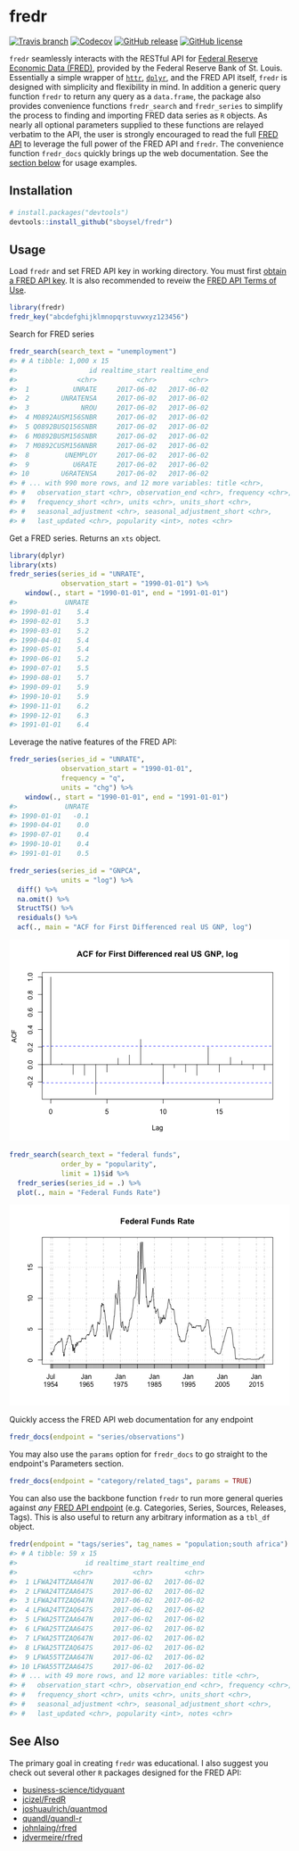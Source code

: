 # fredr

[![Travis
branch](https://img.shields.io/travis/sboysel/fredr/master.svg?style=flat-square)](https://travis-ci.org/sboysel/fredr)
[![Codecov](https://img.shields.io/codecov/c/github/sboysel/fredr/master.svg?style=flat-square)](https://codecov.io/github/sboysel/fredr)
[![GitHub
release](https://img.shields.io/github/release/sboysel/fredr.svg?style=flat-square)](https://github.com/sboysel/fredr/releases)
[![GitHub
license](https://img.shields.io/github/license/sboysel/fredr.svg?style=flat-square)](https://opensource.org/licenses/MIT)

`fredr` seamlessly interacts with the RESTful API for [Federal Reserve Economic
Data (FRED)](https://research.stlouisfed.org/fred2/), provided by the Federal
Reserve Bank of St. Louis.  Essentially a simple wrapper of
[`httr`](https://github.com/hadley/httr),
[`dplyr`](https://github.com/hadley/dplyr), and the FRED API itself, `fredr` is
designed with simplicity and flexibility in mind.  In addition a generic query
function `fredr` to return any query as a `data.frame`, the package also provides
convenience functions `fredr_search` and `fredr_series` to simplify the process
to finding and importing FRED data series as `R` objects.  As nearly all optional
parameters supplied to these functions are relayed verbatim to the API, the 
user is strongly encouraged to read the full [FRED
API](https://research.stlouisfed.org/docs/api/fred/) to leverage the full power
of the FRED API and `fredr`. The convenience function `fredr_docs` quickly brings
up the web documentation. See the [section below](#fredr_docs) for usage
examples.

## Installation


```r
# install.packages("devtools")
devtools::install_github("sboysel/fredr")
```

## Usage

Load `fredr` and set FRED API key in working directory.  You must first [obtain a FRED API
key](https://research.stlouisfed.org/docs/api/api_key.html).  It is also
recommended to reveiw the [FRED API Terms of
Use](https://research.stlouisfed.org/docs/api/terms_of_use.html).

```r
library(fredr)
fredr_key("abcdefghijklmnopqrstuvwxyz123456")
```

Search for FRED series

```r
fredr_search(search_text = "unemployment")
#> # A tibble: 1,000 x 15
#>                  id realtime_start realtime_end
#>               <chr>          <chr>        <chr>
#>  1           UNRATE     2017-06-02   2017-06-02
#>  2        UNRATENSA     2017-06-02   2017-06-02
#>  3             NROU     2017-06-02   2017-06-02
#>  4 M0892AUSM156SNBR     2017-06-02   2017-06-02
#>  5 Q0892BUSQ156SNBR     2017-06-02   2017-06-02
#>  6 M0892BUSM156SNBR     2017-06-02   2017-06-02
#>  7 M0892CUSM156NNBR     2017-06-02   2017-06-02
#>  8         UNEMPLOY     2017-06-02   2017-06-02
#>  9           U6RATE     2017-06-02   2017-06-02
#> 10        U6RATENSA     2017-06-02   2017-06-02
#> # ... with 990 more rows, and 12 more variables: title <chr>,
#> #   observation_start <chr>, observation_end <chr>, frequency <chr>,
#> #   frequency_short <chr>, units <chr>, units_short <chr>,
#> #   seasonal_adjustment <chr>, seasonal_adjustment_short <chr>,
#> #   last_updated <chr>, popularity <int>, notes <chr>
```
Get a FRED series.  Returns an `xts` object.

```r
library(dplyr)
library(xts)
fredr_series(series_id = "UNRATE",
             observation_start = "1990-01-01") %>%
    window(., start = "1990-01-01", end = "1991-01-01")
#>            UNRATE
#> 1990-01-01    5.4
#> 1990-02-01    5.3
#> 1990-03-01    5.2
#> 1990-04-01    5.4
#> 1990-05-01    5.4
#> 1990-06-01    5.2
#> 1990-07-01    5.5
#> 1990-08-01    5.7
#> 1990-09-01    5.9
#> 1990-10-01    5.9
#> 1990-11-01    6.2
#> 1990-12-01    6.3
#> 1991-01-01    6.4
```
Leverage the native features of the FRED API:

```r
fredr_series(series_id = "UNRATE",
             observation_start = "1990-01-01",
             frequency = "q",
             units = "chg") %>%
    window(., start = "1990-01-01", end = "1991-01-01")
#>            UNRATE
#> 1990-01-01   -0.1
#> 1990-04-01    0.0
#> 1990-07-01    0.4
#> 1990-10-01    0.4
#> 1991-01-01    0.5
```


```r
fredr_series(series_id = "GNPCA",
             units = "log") %>%
  diff() %>%
  na.omit() %>%
  StructTS() %>%
  residuals() %>%
  acf(., main = "ACF for First Differenced real US GNP, log")
```

![plot of chunk fredr_series5](figure/fredr_series5-1.png)

```r
fredr_search(search_text = "federal funds",
             order_by = "popularity",
             limit = 1)$id %>%
  fredr_series(series_id = .) %>%
  plot(., main = "Federal Funds Rate")
```

![plot of chunk fredr_series6](figure/fredr_series6-1.png)

Quickly access the FRED API web documentation for any endpoint

```r
fredr_docs(endpoint = "series/observations")
```
You may also use the `params` option for `fredr_docs` to go straight to the
endpoint's Parameters section.

```r
fredr_docs(endpoint = "category/related_tags", params = TRUE)
```
You can also use the backbone function `fredr` to run more general queries
against *any* [FRED API
endpoint](https://research.stlouisfed.org/docs/api/fred/) (e.g. Categories,
Series, Sources, Releases, Tags).  This is also useful to return any arbitrary
information as a `tbl_df` object.

```r
fredr(endpoint = "tags/series", tag_names = "population;south africa")
#> # A tibble: 59 x 15
#>                 id realtime_start realtime_end
#>              <chr>          <chr>        <chr>
#>  1 LFWA24TTZAA647N     2017-06-02   2017-06-02
#>  2 LFWA24TTZAA647S     2017-06-02   2017-06-02
#>  3 LFWA24TTZAQ647N     2017-06-02   2017-06-02
#>  4 LFWA24TTZAQ647S     2017-06-02   2017-06-02
#>  5 LFWA25TTZAA647N     2017-06-02   2017-06-02
#>  6 LFWA25TTZAA647S     2017-06-02   2017-06-02
#>  7 LFWA25TTZAQ647N     2017-06-02   2017-06-02
#>  8 LFWA25TTZAQ647S     2017-06-02   2017-06-02
#>  9 LFWA55TTZAA647N     2017-06-02   2017-06-02
#> 10 LFWA55TTZAA647S     2017-06-02   2017-06-02
#> # ... with 49 more rows, and 12 more variables: title <chr>,
#> #   observation_start <chr>, observation_end <chr>, frequency <chr>,
#> #   frequency_short <chr>, units <chr>, units_short <chr>,
#> #   seasonal_adjustment <chr>, seasonal_adjustment_short <chr>,
#> #   last_updated <chr>, popularity <int>, notes <chr>
```
## See Also
The primary goal in creating `fredr` was educational.  I also suggest you check
out several other `R` packages designed for the FRED API:

* [business-science/tidyquant](https://github.com/business-science/tidyquant)
* [jcizel/FredR](https://github.com/jcizel/FredR)
* [joshuaulrich/quantmod](https://github.com/joshuaulrich/quantmod)
* [quandl/quandl-r](https://github.com/quandl/quandl-r)
* [johnlaing/rfred](https://github.com/johnlaing/rfred)
* [jdvermeire/rfred](https://github.com/jdvermeire/rfred)


